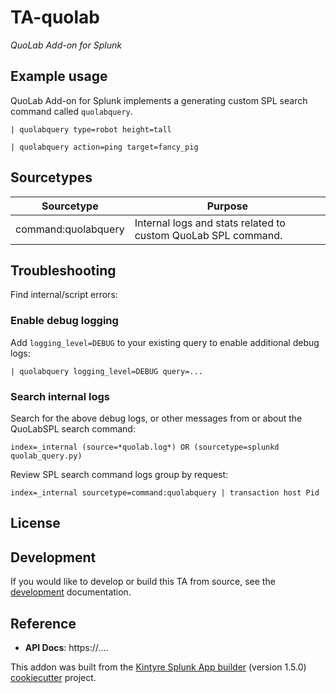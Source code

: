 # TA-quolab

_QuoLab Add-on for Splunk_

## Example usage

QuoLab Add-on for Splunk implements a generating custom SPL search command called `quolabquery`.

```
| quolabquery type=robot height=tall

| quolabquery action=ping target=fancy_pig
```

## Sourcetypes

| Sourcetype | Purpose |
| ---------- | ------- |
| command:quolabquery | Internal logs and stats related to custom QuoLab SPL command. |


## Troubleshooting

Find internal/script errors:

### Enable debug logging

Add `logging_level=DEBUG` to your existing query to enable additional debug logs:

```
| quolabquery logging_level=DEBUG query=...
```

### Search internal logs

Search for the above debug logs, or other messages from or about the QuoLabSPL search command:

```
index=_internal (source=*quolab.log*) OR (sourcetype=splunkd quolab_query.py)
```

Review SPL search command logs group by request:

```
index=_internal sourcetype=command:quolabquery | transaction host Pid
```

## License

## Development

If you would like to develop or build this TA from source, see the [development](./DEVELOPMENT.md) documentation.

## Reference

 * **API Docs**:  https://....


This addon was built from the [Kintyre Splunk App builder](https://github.com/Kintyre/cypress-cookiecutter) (version 1.5.0) [cookiecutter](https://github.com/audreyr/cookiecutter) project.
